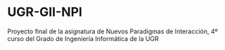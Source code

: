 # UGR-GII-NPI
Proyecto final de la asignatura de Nuevos Paradigmas de Interacción, 4º curso del Grado de Ingeniería Informática de la UGR
